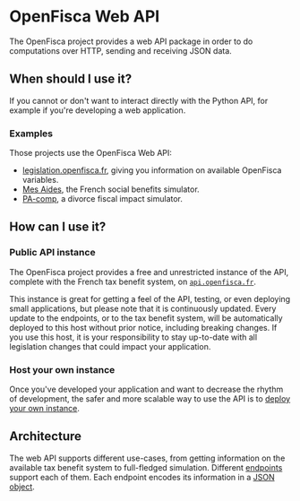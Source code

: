 # OpenFisca Web API

The OpenFisca project provides a web API package in order to do computations over HTTP, sending and receiving JSON data.


## When should I use it?

If you cannot or don't want to interact directly with the Python API, for example if you're developing a web application.

### Examples

Those projects use the OpenFisca Web API:

- [legislation.openfisca.fr](https://legislation.openfisca.fr), giving you information on available OpenFisca variables.
- [Mes Aides](https://mes-aides.gouv.fr), the French social benefits simulator.
- [PA-comp](https://pa-comp.firebaseapp.com), a divorce fiscal impact simulator.


## How can I use it?

### Public API instance

The OpenFisca project provides a free and unrestricted instance of the API, complete with the French tax benefit system, on [`api.openfisca.fr`](https://api.openfisca.fr).

This instance is great for getting a feel of the API, testing, or even deploying small applications, but please note that it is continuously updated. Every update to the endpoints, or to the tax benefit system, will be automatically deployed to this host without prior notice, including breaking changes.
If you use this host, it is your responsibility to stay up-to-date with all legislation changes that could impact your application.

### Host your own instance

Once you've developed your application and want to decrease the rhythm of development, the safer and more scalable way to use the API is to [deploy your own instance](https://github.com/openfisca/openfisca-web-api/tree/master/production-config).


## Architecture

The web API supports different use-cases, from getting information on the available tax benefit system to full-fledged simulation. Different [endpoints](endpoints.md) support each of them. Each endpoint encodes its information in a [JSON object](json-data-structures.md).
